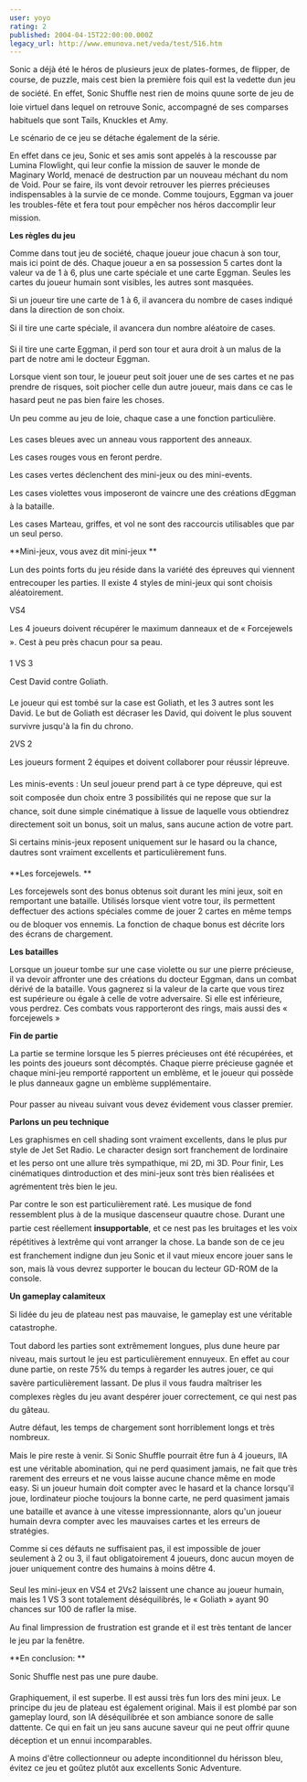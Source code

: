```yaml
---
user: yoyo
rating: 2
published: 2004-04-15T22:00:00.000Z
legacy_url: http://www.emunova.net/veda/test/516.htm
---
```

Sonic a déjà été le héros de plusieurs jeux de plates-formes, de flipper, de course, de puzzle, mais cest bien la première fois quil est la vedette dun jeu de société. En effet, Sonic Shuffle nest rien de moins quune sorte de jeu de loie virtuel dans lequel on retrouve Sonic, accompagné de ses comparses habituels que sont Tails, Knuckles et Amy.   

  

Le scénario de ce jeu se détache également de la série.   

  

En effet dans ce jeu, Sonic et ses amis sont appelés à la rescousse par Lumina Flowlight, qui leur confie la mission de sauver le monde de Maginary World, menacé de destruction par un nouveau méchant du nom de Void. Pour se faire, ils vont devoir retrouver les pierres précieuses indispensables à la survie de ce monde. Comme toujours, Eggman va jouer les troubles-fête et fera tout pour empêcher nos héros daccomplir leur mission.   

  

**Les règles du jeu**  

Comme dans tout jeu de société, chaque joueur joue chacun à son tour, mais ici point de dés. Chaque joueur a en sa possession 5 cartes dont la valeur va de 1 à 6, plus une carte spéciale et une carte Eggman. Seules les cartes du joueur humain sont visibles, les autres sont masquées.  

Si un joueur tire une carte de 1 à 6, il avancera du nombre de cases indiqué dans la direction de son choix.   

  

Si il tire une carte spéciale, il avancera dun nombre aléatoire de cases.  

  

Si il tire une carte Eggman, il perd son tour et aura droit à un malus de la part de notre ami le docteur Eggman.  

  

Lorsque vient son tour, le joueur peut soit jouer une de ses cartes et ne pas prendre de risques, soit piocher celle dun autre joueur, mais dans ce cas le hasard peut ne pas bien faire les choses.   

  

Un peu comme au jeu de loie, chaque case a une fonction particulière.   

  

Les cases bleues avec un anneau vous rapportent des anneaux.  

Les cases rouges vous en feront perdre.  

Les cases vertes déclenchent des mini-jeux ou des mini-events.  

Les cases violettes vous imposeront de vaincre une des créations dEggman à la bataille.  

Les cases Marteau, griffes, et vol ne sont des raccourcis utilisables que par un seul perso.  

  

**Mini-jeux, vous avez dit mini-jeux **  

  

Lun des points forts du jeu réside dans la variété des épreuves qui viennent entrecouper les parties. Il existe 4 styles de mini-jeux qui sont choisis aléatoirement.   

  

VS4  

Les 4 joueurs doivent récupérer le maximum danneaux et de « Forcejewels ». Cest à peu près chacun pour sa peau.  

  

1 VS 3  

Cest David contre Goliath.   

Le joueur qui est tombé sur la case est Goliath, et les 3 autres sont les David. Le but de Goliath est décraser les David, qui doivent le plus souvent survivre jusqu'à la fin du chrono.  

  

2VS 2  

Les joueurs forment 2 équipes et doivent collaborer pour réussir lépreuve.   

  

Les minis-events : Un seul joueur prend part à ce type dépreuve, qui est soit composée dun choix entre 3 possibilités qui ne repose que sur la chance, soit dune simple cinématique à lissue de laquelle vous obtiendrez directement soit un bonus, soit un malus, sans aucune action de votre part.   

  

Si certains minis-jeux reposent uniquement sur le hasard ou la chance, dautres sont vraiment excellents et particulièrement funs.   

  

  

**Les forcejewels. **  

Les forcejewels sont des bonus obtenus soit durant les mini jeux, soit en remportant une bataille. Utilisés lorsque vient votre tour, ils permettent deffectuer des actions spéciales comme de jouer 2 cartes en même temps ou de bloquer vos ennemis. La fonction de chaque bonus est décrite lors des écrans de chargement.   

  

  

**Les batailles**  

Lorsque un joueur tombe sur une case violette ou sur une pierre précieuse, il va devoir affronter une des créations du docteur Eggman, dans un combat dérivé de la bataille. Vous gagnerez si la valeur de la carte que vous tirez est supérieure ou égale à celle de votre adversaire. Si elle est inférieure, vous perdrez. Ces combats vous rapporteront des rings, mais aussi des « forcejewels »  

  

**Fin de partie**  

La partie se termine lorsque les 5 pierres précieuses ont été récupérées, et les points des joueurs sont décomptés. Chaque pierre précieuse gagnée et chaque mini-jeu remporté rapportent un emblème, et le joueur qui possède le plus danneaux gagne un emblème supplémentaire.   

Pour passer au niveau suivant vous devez évidement vous classer premier.   

  

  

**Parlons un peu technique**  

Les graphismes en cell shading sont vraiment excellents, dans le plus pur style de Jet Set Radio. Le character design sort franchement de lordinaire et les perso ont une allure très sympathique, mi 2D, mi 3D. Pour finir, Les cinématiques dintroduction et des mini-jeux sont très bien réalisées et agrémentent très bien le jeu.   

  

Par contre le son est particulièrement raté. Les musique de fond ressemblent plus à de la musique dascenseur quautre chose. Durant une partie cest réellement **insupportable**, et ce nest pas les bruitages et les voix répétitives à lextrême qui vont arranger la chose. La bande son de ce jeu est franchement indigne dun jeu Sonic et il vaut mieux encore jouer sans le son, mais là vous devrez supporter le boucan du lecteur GD-ROM de la console.  

  

**Un gameplay calamiteux**  

Si lidée du jeu de plateau nest pas mauvaise, le gameplay est une véritable catastrophe.   

Tout dabord les parties sont extrêmement longues, plus dune heure par niveau, mais surtout le jeu est particulièrement ennuyeux. En effet au cour dune partie, on reste 75% du temps à regarder les autres jouer, ce qui savère particulièrement lassant. De plus il vous faudra maîtriser les complexes règles du jeu avant despérer jouer correctement, ce qui nest pas du gâteau.   

Autre défaut, les temps de chargement sont horriblement longs et très nombreux.  

  

Mais le pire reste à venir. Si Sonic Shuffle pourrait être fun à 4 joueurs, lIA est une véritable abomination, qui ne perd quasiment jamais, ne fait que très rarement des erreurs et ne vous laisse aucune chance même en mode easy. Si un joueur humain doit compter avec le hasard et la chance lorsqu'il joue, lordinateur pioche toujours la bonne carte, ne perd quasiment jamais une bataille et avance à une vitesse impressionnante, alors qu'un joueur humain devra compter avec les mauvaises cartes et les erreurs de stratégies.   

  

Comme si ces défauts ne suffisaient pas, il est impossible de jouer seulement à 2 ou 3, il faut obligatoirement 4 joueurs, donc aucun moyen de jouer uniquement contre des humains à moins dêtre 4\.   

  

Seul les mini-jeux en VS4 et 2Vs2 laissent une chance au joueur humain, mais les 1 VS 3 sont totalement déséquilibrés, le « Goliath » ayant 90 chances sur 100 de rafler la mise.   

  

Au final limpression de frustration est grande et il est très tentant de lancer le jeu par la fenêtre.   

  

**En conclusion: **  

Sonic Shuffle nest pas une pure daube.   

Graphiquement, il est superbe. Il est aussi très fun lors des mini jeux. Le principe du jeu de plateau est également original. Mais il est plombé par son gameplay lourd, son IA déséquilibrée et son ambiance sonore de salle dattente. Ce qui en fait un jeu sans aucune saveur qui ne peut offrir quune déception et un ennui incomparables.   

A moins d'être collectionneur ou adepte inconditionnel du hérisson bleu, évitez ce jeu et goûtez plutôt aux excellents Sonic Adventure.